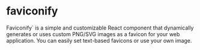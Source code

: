# faviconify
Faviconify` is a simple and customizable React component that dynamically generates or uses custom PNG/SVG images as a favicon for your web application. You can easily set text-based favicons or use your own image.
